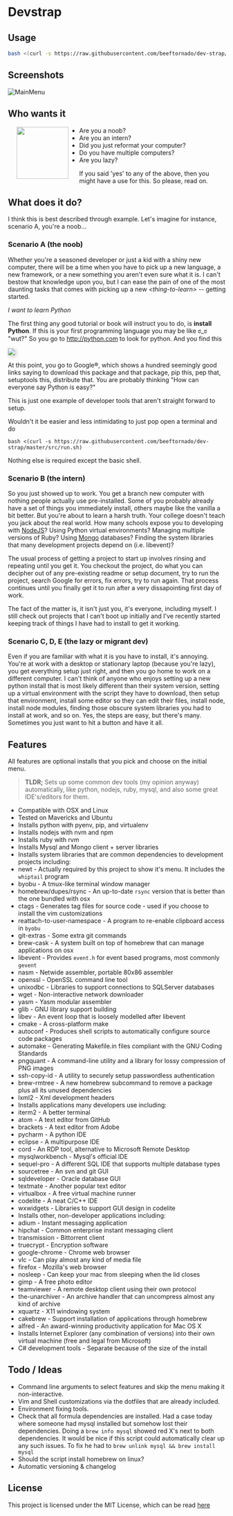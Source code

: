# Devstrap

## Usage

```sh
bash <(curl -s https://raw.githubusercontent.com/beeftornado/dev-strap/master/src/run.sh)
```

## Screenshots

![MainMenu](img/main-menu.png)

## Who wants it

<img src="img/hamster-icon.png" height="120px" align="left" hspace="20" style="margin-right: 25px" />

* Are you a noob?
* Are you an intern?
* Did you just reformat your computer?
* Do you have multiple computers?
* Are you lazy?

If you said 'yes' to any of the above, then you might have a use for this. So please, read on.

## What does it do?

I think this is best described through example. Let's imagine for instance, scenario A, you're a noob...

### Scenario A (the noob)

Whether you're a seasoned developer or just a kid with a shiny new computer, there will be a time when you have to pick up a new language, a new framework, or a new something you aren't even sure what it is. I can't bestow that knowledge upon you, but I can ease the pain of one of the most daunting tasks that comes with picking up a new *&lt;thing-to-learn&gt;* -- getting started.

*I want to learn Python*

The first thing any good tutorial or book will instruct you to do, is **install Python**. If this is your first programming language you may be like ಠ_ಠ "wut?" So you go to http://python.com to look for python. And you find this

<img src="img/python-dot-com.png" style="box-shadow:3px 3px 9px 0px #ccc">

At this point, you go to Google&reg;, which shows a hundred seemingly good links saying to download this package and that package, pip this, pep that, setuptools this, distribute that. You are probably thinking "How can everyone say Python is easy?"

This is just one example of developer tools that aren't straight forward to setup.

Wouldn't it be easier and less intimidating to just pop open a terminal and do

```
bash <(curl -s https://raw.githubusercontent.com/beeftornado/dev-strap/master/src/run.sh)
```

Nothing else is required except the basic shell.

### Scenario B (the intern)

So you just showed up to work. You get a branch new computer with nothing people actually use pre-installed. Some of you probably already have a set of things you immediately install, others maybe like the vanilla a bit better. But you're about to learn a harsh truth. Your college doesn't teach you jack about the real world. How many schools expose you to developing with [NodeJS](http://nodejs.org)? Using Python virtual environments? Managing multiple versions of Ruby? Using [Mongo](http://mongodb.org) databases? Finding the system libraries that many development projects depend on (i.e. libevent)?

The usual process of getting a project to start up involves rinsing and repeating until you get it. You checkout the project, do what you can decipher out of any pre-existing readme or setup document, try to run the project, search Google for errors, fix errors, try to run again. That process continues until you finally get it to run after a very dissapointing first day of work.

The fact of the matter is, it isn't just you, it's everyone, including myself. I still check out projects that I can't boot up initially and I've recently started keeping track of things I have had to install to get it working.

### Scenario C, D, E (the lazy or migrant dev)

Even if you are familiar with what it is you have to install, it's annoying. You're at work with a desktop or stationary laptop (because you're lazy), you get everything setup just right, and then you go home to work on a different computer. I can't think of anyone who enjoys setting up a new python install that is most likely different than their system version, setting up a virtual environment with the script they have to download, then setup that environment, install some editor so they can edit their files, install node, install node modules, finding those obscure system libraries you had to install at work, and so on. Yes, the steps are easy, but there's many. Sometimes you just want to hit a button and have it all.

## Features

All features are optional installs that you pick and choose on the initial menu.

> **TLDR;** Sets up some common dev tools (my opinion anyway) automatically, like python, nodejs, ruby, mysql, and also some great IDE's/editors for them.

* Compatible with OSX and Linux
 * Tested on Mavericks and Ubuntu
* Installs python with pyenv, pip, and virtualenv
* Installs nodejs with nvm and npm
* Installs ruby with rvm
* Installs Mysql and Mongo client + server libraries
* Installs system libraries that are common dependencies to development projects including:
 * newt - Actually required by this project to show it's menu. It includes the `whiptail` program
 * byobu - A tmux-like terminal window manager
 * homebrew/dupes/rsync - An up-to-date `rsync` version that is better than the one bundled with osx
 * ctags - Generates tag files for source code - used if you choose to install the vim customizations
 * reattach-to-user-namespace - A program to re-enable clipboard access in `byobu`
 * git-extras - Some extra git commands
 * brew-cask - A system built on top of homebrew that can manage applications on osx
 * libevent - Provides `event.h` for event based programs, most commonly `gevent`
 * nasm - Netwide assembler, portable 80x86 assembler
 * openssl - OpenSSL command line tool
 * unixodbc - Libraries to support connections to SQLServer databases
 * wget - Non-interactive network downloader
 * yasm - Yasm modular assembler
 * glib - GNU library support building
 * libev - An event loop that is loosely modelled after libevent
 * cmake - A cross-platform make
 * autoconf - Produces shell scripts to automatically configure source code packages
 * automake - Generating Makefile.in files compliant with the GNU Coding Standards
 * pngquant - A command-line utility and a library for lossy compression of PNG images
 * ssh-copy-id - A utility to securely setup passwordless authentication
 * brew-rmtree - A new homebrew subcommand to remove a package plus all its unused dependencies
 * lxml2 - Xml development headers
* Installs applications many developers use including:
 * iterm2 - A better terminal
 * atom - A text editor from GitHub
 * brackets - A text editor from Adobe
 * pycharm - A python IDE
 * eclipse - A multipurpose IDE
 * cord - An RDP tool, alternative to Microsoft Remote Desktop
 * mysqlworkbench - Mysql's official IDE
 * sequel-pro - A different SQL IDE that supports multiple database types
 * sourcetree - An svn and git GUI
 * sqldeveloper - Oracle database GUI
 * textmate - Another popular text editor
 * virtualbox - A free virtual machine runner
 * codelite - A neat C/C++ IDE
 * wxwidgets - Libraries to support GUI design in codelite
* Installs other, non-developer applications including:
 * adium - Instant messaging application
 * hipchat - Common enterprise instant messaging client
 * transmission - Bittorrent client
 * truecrypt - Encryption software
 * google-chrome - Chrome web browser
 * vlc - Can play almost any kind of media file
 * firefox - Mozilla's web browser
 * nosleep - Can keep your mac from sleeping when the lid closes
 * gimp - A free photo editor
 * teamviewer - A remote desktop client using their own protocol
 * the-unarchiver - An archive handler that can uncompress almost any kind of archive
 * xquartz - X11 windowing system
 * cakebrew - Support installation of applications through homebrew
 * alfred - An award-winning productivity application for Mac OS X
* Installs Internet Explorer (any combination of versions) into their own virtual machine (free and legal from Microsoft)
* C# development tools - Separate because of the size of the install

## Todo / Ideas

* Command line arguments to select features and skip the menu making it non-interactive.
* Vim and Shell customizations via the dotfiles that are already included.
* Environment fixing tools.
 * Check that all formula dependencies are installed. Had a case today where someone had mysql installed but somehow lost their dependencies. Doing a `brew info mysql` showed red X's next to both dependencies. It would be nice if this script could automatically clear up any such issues. To fix he had to `brew unlink mysql && brew install mysql`
* Should the script install homebrew on linux?
* Automatic versioning & changelog

## License

This project is licensed under the MIT License, which can be read [here](LICENSE)
